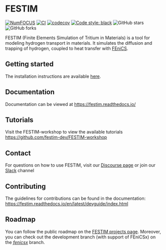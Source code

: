 # FESTIM
[![NumFOCUS](https://img.shields.io/badge/powered%20by-NumFOCUS-orange.svg?style=flat&colorA=E1523D&colorB=007D8A)](https://numfocus.org/)
[![CI](https://github.com/festim-dev/FESTIM/actions/workflows/ci.yml/badge.svg)](https://github.com/festim-dev/FESTIM/actions/workflows/ci.yml)
[![codecov](https://codecov.io/gh/festim-dev/FESTIM/branch/master/graph/badge.svg?token=AK3A9CV2D3)](https://codecov.io/gh/festim-dev/FESTIM)
[![Code style: black](https://img.shields.io/badge/code%20style-black-000000.svg?style=flat-square)](https://github.com/psf/black)
![GitHub stars](https://img.shields.io/github/stars/festim-dev/FESTIM.svg?logo=github&label=Stars&logoColor=white)
![GitHub forks](https://img.shields.io/github/forks/festim-dev/FESTIM.svg?logo=github&label=Forks&logoColor=white)

FESTIM (Finite Elements Simulation of Tritium in Materials) is a tool for modeling hydrogen transport in materials. 
It simulates the diffusion and trapping of hydrogen, coupled to heat transfer with [FEniCS](https://fenicsproject.org).


## Getting started

The installation instructions are available [here](https://festim.readthedocs.io/en/latest/installation.html).

## Documentation 

Documentation can be viewed at https://festim.readthedocs.io/

## Tutorials

Visit the FESTIM-workshop to view the available tutorials https://github.com/festim-dev/FESTIM-workshop

## Contact

For questions on how to use FESTIM, visit our [Discourse page](https://festim.discourse.group/)
or join our [Slack](https://join.slack.com/t/festimworkspace/shared_invite/zt-246hw8d6o-htWASLsbdosUo_2nRKCf9g) channel

## Contributing

The guidelines for contributions can be found in the documentation: https://festim.readthedocs.io/en/latest/devguide/index.html

## Roadmap

You can follow the public roadmap on the [FESTIM projects page](https://github.com/festim-dev/FESTIM/projects?query=is%3Aopen).
Moreover, you can check out the development branch (with support of FEniCSx) on the [_fenicsx_](https://github.com/festim-dev/FESTIM/tree/fenicsx) branch.
